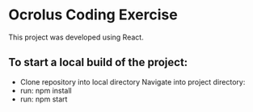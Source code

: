 # Ocrolus Coding Exercise

 This project was developed using React.

## To start a local build of the project:
- Clone repository into local directory
Navigate into project directory:
- run: npm install
- run: npm start
   
